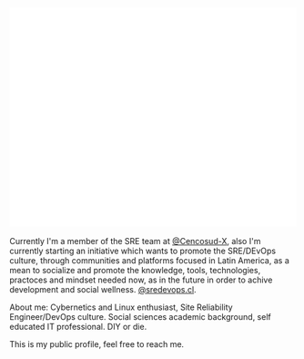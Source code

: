 
![Metrics](/github-metrics.svg)

Currently I'm a member of the SRE team at [@Cencosud-X](https://github.com/Cencosud-X), also I'm currently starting an initiative which wants to promote the SRE/DEvOps culture, through communities and platforms focused in Latin America, as a mean to socialize and promote the knowledge, tools, technologies, practoces and mindset needed now, as in the future in order to achive development and social wellness.
[@sredevops.cl](https://github.com/sredevopscl).

About me: Cybernetics and Linux enthusiast, Site Reliability Engineer/DevOps culture. Social sciences academic background, self educated IT professional. DIY or die.

This is my public profile, feel free to reach me.

